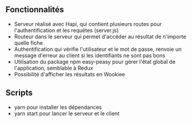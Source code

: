 ## Fonctionnalités

- Serveur réalisé avec Hapi, qui contient plusieurs routes pour l'authentification et les requêtes (server.js)
- Routeur dans le serveur qui permet d'accéder au résultat de n'importe quelle fiche
- Authentification qui vérifie l'utilisateur et le mot de passe, renvoie un message d'erreur au client si les identifiants ne sont pas bons
- Utilisation du package npm easy-peasy pour gérer l'état global de l'application, semblable à Redux
- Possibilité d'afficher les résultats en Wookiee

## Scripts

- yarn pour installer les dépendances
- yarn start pour lancer le serveur et le client
